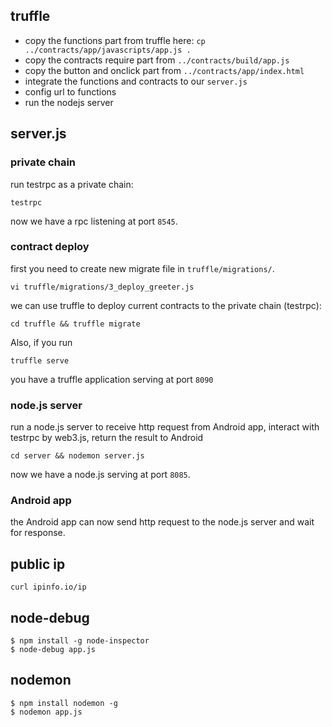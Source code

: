 ## truffle

* copy the functions part from truffle here: `cp ../contracts/app/javascripts/app.js .`
* copy the contracts require part from `../contracts/build/app.js`
* copy the button and onclick part from `../contracts/app/index.html`
* integrate the functions and contracts to our `server.js`
* config url to functions
* run the nodejs server

## server.js

### private chain

run testrpc as a private chain: 

```
testrpc
```

now we have a rpc listening at port `8545`.

### contract deploy

first you need to create new migrate file in `truffle/migrations/`.

```
vi truffle/migrations/3_deploy_greeter.js
```

we can use truffle to deploy current contracts to the private chain (testrpc):

```
cd truffle && truffle migrate
```

Also, if you run 

```
truffle serve
```

you have a truffle application serving at port `8090`

### node.js server

run a node.js server to receive http request from Android app, interact with testrpc by web3.js, return the result to Android

```
cd server && nodemon server.js
```

now we have a node.js serving at port `8085`.

### Android app

the Android app can now send http request to the node.js server and wait for response.

## public ip

`curl ipinfo.io/ip`

## node-debug

```
$ npm install -g node-inspector
$ node-debug app.js
```

## nodemon

```
$ npm install nodemon -g
$ nodemon app.js
```
